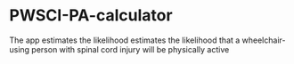 # PWSCI-PA-calculator
The app estimates the likelihood estimates the likelihood that a wheelchair-using person with spinal cord injury will be physically active 
